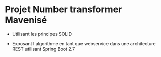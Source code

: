 # Projet Number transformer Mavenisé 

- Utilisant les principes SOLID

- Exposant l'algorithme en tant que webservice dans une architecture REST utilisant Spring Boot 2.7